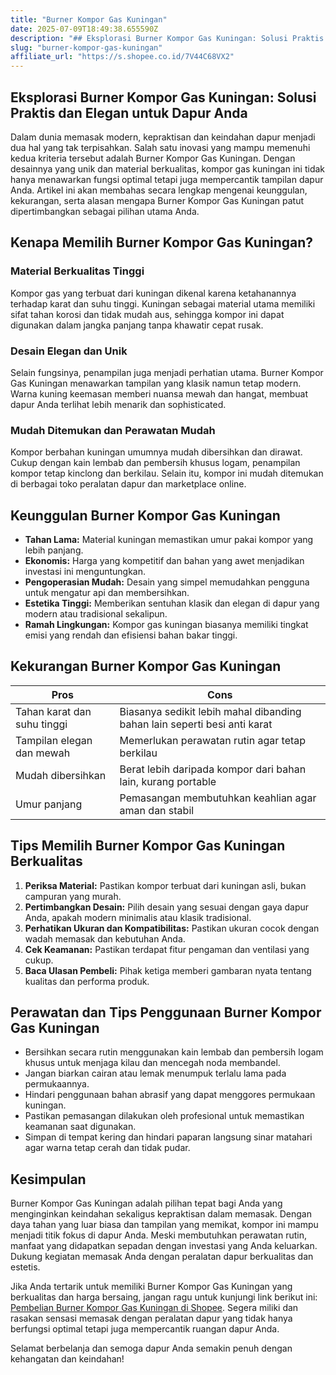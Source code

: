 ```yaml
---
title: "Burner Kompor Gas Kuningan"
date: 2025-07-09T18:49:38.655590Z
description: "## Eksplorasi Burner Kompor Gas Kuningan: Solusi Praktis dan Elegan untuk Dapur Anda..."
slug: "burner-kompor-gas-kuningan"
affiliate_url: "https://s.shopee.co.id/7V44C68VX2"
---
```

## Eksplorasi Burner Kompor Gas Kuningan: Solusi Praktis dan Elegan untuk Dapur Anda

Dalam dunia memasak modern, kepraktisan dan keindahan dapur menjadi dua hal yang tak terpisahkan. Salah satu inovasi yang mampu memenuhi kedua kriteria tersebut adalah Burner Kompor Gas Kuningan. Dengan desainnya yang unik dan material berkualitas, kompor gas kuningan ini tidak hanya menawarkan fungsi optimal tetapi juga mempercantik tampilan dapur Anda. Artikel ini akan membahas secara lengkap mengenai keunggulan, kekurangan, serta alasan mengapa Burner Kompor Gas Kuningan patut dipertimbangkan sebagai pilihan utama Anda.

## Kenapa Memilih Burner Kompor Gas Kuningan?

### Material Berkualitas Tinggi

Kompor gas yang terbuat dari kuningan dikenal karena ketahanannya terhadap karat dan suhu tinggi. Kuningan sebagai material utama memiliki sifat tahan korosi dan tidak mudah aus, sehingga kompor ini dapat digunakan dalam jangka panjang tanpa khawatir cepat rusak.

### Desain Elegan dan Unik

Selain fungsinya, penampilan juga menjadi perhatian utama. Burner Kompor Gas Kuningan menawarkan tampilan yang klasik namun tetap modern. Warna kuning keemasan memberi nuansa mewah dan hangat, membuat dapur Anda terlihat lebih menarik dan sophisticated.

### Mudah Ditemukan dan Perawatan Mudah

Kompor berbahan kuningan umumnya mudah dibersihkan dan dirawat. Cukup dengan kain lembab dan pembersih khusus logam, penampilan kompor tetap kinclong dan berkilau. Selain itu, kompor ini mudah ditemukan di berbagai toko peralatan dapur dan marketplace online.

## Keunggulan Burner Kompor Gas Kuningan

- **Tahan Lama:** Material kuningan memastikan umur pakai kompor yang lebih panjang.
- **Ekonomis:** Harga yang kompetitif dan bahan yang awet menjadikan investasi ini menguntungkan.
- **Pengoperasian Mudah:** Desain yang simpel memudahkan pengguna untuk mengatur api dan membersihkan.
- **Estetika Tinggi:** Memberikan sentuhan klasik dan elegan di dapur yang modern atau tradisional sekalipun.
- **Ramah Lingkungan:** Kompor gas kuningan biasanya memiliki tingkat emisi yang rendah dan efisiensi bahan bakar tinggi.

## Kekurangan Burner Kompor Gas Kuningan

| **Pros** | **Cons** |
|---|---|
| Tahan karat dan suhu tinggi | Biasanya sedikit lebih mahal dibanding bahan lain seperti besi anti karat |
| Tampilan elegan dan mewah | Memerlukan perawatan rutin agar tetap berkilau |
| Mudah dibersihkan | Berat lebih daripada kompor dari bahan lain, kurang portable |
| Umur panjang | Pemasangan membutuhkan keahlian agar aman dan stabil |

## Tips Memilih Burner Kompor Gas Kuningan Berkualitas

1. **Periksa Material:** Pastikan kompor terbuat dari kuningan asli, bukan campuran yang murah.
2. **Pertimbangkan Desain:** Pilih desain yang sesuai dengan gaya dapur Anda, apakah modern minimalis atau klasik tradisional.
3. **Perhatikan Ukuran dan Kompatibilitas:** Pastikan ukuran cocok dengan wadah memasak dan kebutuhan Anda.
4. **Cek Keamanan:** Pastikan terdapat fitur pengaman dan ventilasi yang cukup.
5. **Baca Ulasan Pembeli:** Pihak ketiga memberi gambaran nyata tentang kualitas dan performa produk.

## Perawatan dan Tips Penggunaan Burner Kompor Gas Kuningan

- Bersihkan secara rutin menggunakan kain lembab dan pembersih logam khusus untuk menjaga kilau dan mencegah noda membandel.
- Jangan biarkan cairan atau lemak menumpuk terlalu lama pada permukaannya.
- Hindari penggunaan bahan abrasif yang dapat menggores permukaan kuningan.
- Pastikan pemasangan dilakukan oleh profesional untuk memastikan keamanan saat digunakan.
- Simpan di tempat kering dan hindari paparan langsung sinar matahari agar warna tetap cerah dan tidak pudar.

## Kesimpulan

Burner Kompor Gas Kuningan adalah pilihan tepat bagi Anda yang menginginkan keindahan sekaligus kepraktisan dalam memasak. Dengan daya tahan yang luar biasa dan tampilan yang memikat, kompor ini mampu menjadi titik fokus di dapur Anda. Meski membutuhkan perawatan rutin, manfaat yang didapatkan sepadan dengan investasi yang Anda keluarkan. Dukung kegiatan memasak Anda dengan peralatan dapur berkualitas dan estetis.

Jika Anda tertarik untuk memiliki Burner Kompor Gas Kuningan yang berkualitas dan harga bersaing, jangan ragu untuk kunjungi link berikut ini: [Pembelian Burner Kompor Gas Kuningan di Shopee](https://s.shopee.co.id/7V44C68VX2). Segera miliki dan rasakan sensasi memasak dengan peralatan dapur yang tidak hanya berfungsi optimal tetapi juga mempercantik ruangan dapur Anda. 

Selamat berbelanja dan semoga dapur Anda semakin penuh dengan kehangatan dan keindahan!